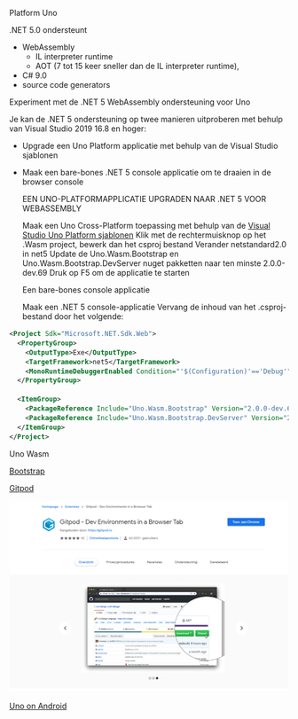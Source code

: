 Platform Uno

.NET 5.0 ondersteunt 

* WebAssembly
   * IL interpreter runtime
   * AOT (7 tot 15 keer sneller dan de IL interpreter runtime), 
 * C# 9.0
 * source code generators

Experiment met de .NET 5 WebAssembly ondersteuning voor Uno

Je kan de .NET 5 ondersteuning op twee manieren uitproberen met behulp van Visual Studio 2019 16.8 en hoger:

* Upgrade een Uno Platform applicatie met behulp van de Visual Studio sjablonen

* Maak een bare-bones .NET 5 console applicatie om te draaien in de browser console

  

  

  EEN UNO-PLATFORMAPPLICATIE UPGRADEN NAAR .NET 5 VOOR WEBASSEMBLY

  

  Maak een Uno Cross-Platform toepassing met behulp van de [Visual Studio Uno Platform sjablonen](https://platform.uno/docs/articles/getting-started-tutorial-1.html)
  Klik met de rechtermuisknop op het .Wasm project, bewerk dan het csproj bestand
  Verander netstandard2.0 in net5
  Update de Uno.Wasm.Bootstrap en Uno.Wasm.Bootstrap.DevServer nuget pakketten naar ten minste 2.0.0-dev.69
  Druk op F5 om de applicatie te starten

  Een bare-bones console applicatie

  Maak een .NET 5 console-applicatie
  Vervang de inhoud van het .csproj-bestand door het volgende:

```xml
<Project Sdk="Microsoft.NET.Sdk.Web">
  <PropertyGroup>
    <OutputType>Exe</OutputType>
    <TargetFramework>net5</TargetFramework>
    <MonoRuntimeDebuggerEnabled Condition="'$(Configuration)'=='Debug'">true</MonoRuntimeDebuggerEnabled>
  </PropertyGroup>

  <ItemGroup>
    <PackageReference Include="Uno.Wasm.Bootstrap" Version="2.0.0-dev.69" />
    <PackageReference Include="Uno.Wasm.Bootstrap.DevServer" Version="2.0.0-dev.69" PrivateAssets="all" />
  </ItemGroup>
</Project>
```

Uno Wasm

[Bootstrap](https://github.com/unoplatform/Uno.Wasm.Bootstrap)

[Gitpod](https://gitpod.io/#https://github.com/unoplatform/Uno.Wasm.Bootstrap)

![image-20210328120318742](./gitpod1.png)



[Uno on Android](https://blogs.windows.com/windowsdeveloper/2021/03/11/build-cross-platform-applications-with-winui-and-uno-platform/)